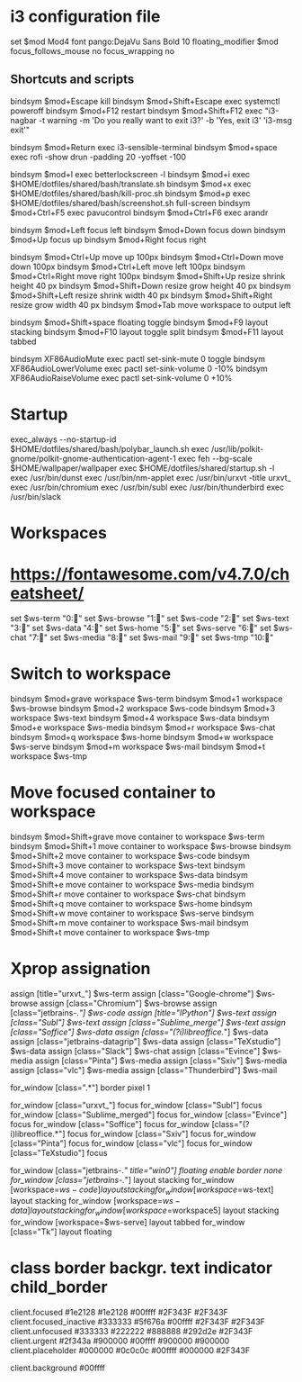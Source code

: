 # i3 configuration file
set $mod Mod4
font pango:DejaVu Sans Bold 10
floating_modifier $mod
focus_follows_mouse no
focus_wrapping no

## Shortcuts and scripts
bindsym $mod+Escape             kill
bindsym $mod+Shift+Escape       exec systemctl poweroff
bindsym $mod+F12                restart
bindsym $mod+Shift+F12          exec "i3-nagbar -t warning -m 'Do you really want to exit i3?' -b 'Yes, exit i3' 'i3-msg exit'"

bindsym $mod+Return             exec i3-sensible-terminal
bindsym $mod+space              exec rofi -show drun -padding 20 -yoffset -100

bindsym $mod+l                  exec betterlockscreen -l
bindsym $mod+i                  exec $HOME/dotfiles/shared/bash/translate.sh
bindsym $mod+x                  exec $HOME/dotfiles/shared/bash/kill-proc.sh
bindsym $mod+p                  exec $HOME/dotfiles/shared/bash/screenshot.sh full-screen
bindsym $mod+Ctrl+F5            exec pavucontrol
bindsym $mod+Ctrl+F6            exec arandr

bindsym $mod+Left               focus left
bindsym $mod+Down               focus down
bindsym $mod+Up                 focus up
bindsym $mod+Right              focus right

bindsym $mod+Ctrl+Up            move up 100px
bindsym $mod+Ctrl+Down          move down 100px
bindsym $mod+Ctrl+Left          move left 100px
bindsym $mod+Ctrl+Right         move right 100px
bindsym $mod+Shift+Up           resize shrink height 40 px
bindsym $mod+Shift+Down         resize grow height 40 px
bindsym $mod+Shift+Left         resize shrink width 40 px
bindsym $mod+Shift+Right        resize grow width 40 px
bindsym $mod+Tab                move workspace to output left

bindsym $mod+Shift+space        floating toggle
bindsym $mod+F9                 layout stacking
bindsym $mod+F10                layout toggle split
bindsym $mod+F11                layout tabbed

bindsym XF86AudioMute           exec pactl set-sink-mute 0 toggle
bindsym XF86AudioLowerVolume    exec pactl set-sink-volume 0 -10%
bindsym XF86AudioRaiseVolume    exec pactl set-sink-volume 0 +10%

# Startup
exec_always --no-startup-id $HOME/dotfiles/shared/bash/polybar_launch.sh
exec /usr/lib/polkit-gnome/polkit-gnome-authentication-agent-1
exec feh --bg-scale $HOME/wallpaper/wallpaper
exec $HOME/dotfiles/shared/startup.sh -l
exec /usr/bin/dunst
exec /usr/bin/nm-applet
exec /usr/bin/urxvt -title urxvt_
exec /usr/bin/chromium
exec /usr/bin/subl
exec /usr/bin/thunderbird
exec /usr/bin/slack

# Workspaces
# https://fontawesome.com/v4.7.0/cheatsheet/
set $ws-term    "0:"
set $ws-browse  "1:"
set $ws-code    "2:"
set $ws-text    "3:"
set $ws-data    "4:"
set $ws-home    "5:"
set $ws-serve   "6:"
set $ws-chat    "7:"
set $ws-media   "8:"
set $ws-mail    "9:"
set $ws-tmp     "10:"

# Switch to workspace
bindsym $mod+grave      workspace $ws-term
bindsym $mod+1          workspace $ws-browse
bindsym $mod+2          workspace $ws-code
bindsym $mod+3          workspace $ws-text
bindsym $mod+4          workspace $ws-data
bindsym $mod+e          workspace $ws-media
bindsym $mod+r          workspace $ws-chat
bindsym $mod+q          workspace $ws-home
bindsym $mod+w          workspace $ws-serve
bindsym $mod+m          workspace $ws-mail
bindsym $mod+t          workspace $ws-tmp

# Move focused container to workspace
bindsym $mod+Shift+grave        move container to workspace $ws-term
bindsym $mod+Shift+1            move container to workspace $ws-browse
bindsym $mod+Shift+2            move container to workspace $ws-code
bindsym $mod+Shift+3            move container to workspace $ws-text
bindsym $mod+Shift+4            move container to workspace $ws-data
bindsym $mod+Shift+e            move container to workspace $ws-media
bindsym $mod+Shift+r            move container to workspace $ws-chat
bindsym $mod+Shift+q            move container to workspace $ws-home
bindsym $mod+Shift+w            move container to workspace $ws-serve
bindsym $mod+Shift+m            move container to workspace $ws-mail
bindsym $mod+Shift+t            move container to workspace $ws-tmp

# Xprop assignation
assign [title="urxvt_"]                     $ws-term
assign [class="Google-chrome"]              $ws-browse
assign [class="Chromium"]                   $ws-browse
assign [class="jetbrains-.*"]               $ws-code
assign [title="IPython"]                    $ws-text
assign [class="Subl"]                       $ws-text
assign [class="Sublime_merge"]              $ws-text
assign [class="Soffice"]                    $ws-data
assign [class="(?i)libreoffice.*"]          $ws-data
assign [class="jetbrains-datagrip"]         $ws-data
assign [class="TeXstudio"]                  $ws-data
assign [class="Slack"]                      $ws-chat
assign [class="Evince"]                     $ws-media
assign [class="Pinta"]                      $ws-media
assign [class="Sxiv"]                       $ws-media
assign [class="vlc"]                        $ws-media
assign [class="Thunderbird"]                $ws-mail

for_window [class=".*"] border pixel 1

for_window [class="urxvt_"] focus
for_window [class="Subl"] focus
for_window [class="Sublime_merged"] focus
for_window [class="Evince"] focus
for_window [class="Soffice"] focus
for_window [class="(?i)libreoffice.*"] focus
for_window [class="Sxiv"] focus
for_window [class="Pinta"] focus
for_window [class="vlc"] focus
for_window [class="TeXstudio"] focus

for_window [class="jetbrains-.*" title="win0"] floating enable border none
for_window [class="jetbrains-.*"] layout stacking
for_window [workspace=$ws-code] layout stacking
for_window [workspace=$ws-text] layout stacking
for_window [workspace=$ws-data] layout stacking
for_window [workspace=$workspace5] layout stacking
for_window [workspace=$ws-serve] layout tabbed
for_window [class="Tk"] layout floating

# class                 border  backgr. text    indicator child_border
client.focused          #1e2128 #1e2128 #00ffff #2F343F   #2F343F
client.focused_inactive #333333 #5f676a #00ffff #2F343F   #2F343F
client.unfocused        #333333 #222222 #888888 #292d2e   #2F343F
client.urgent           #2f343a #900000 #00ffff #900000   #900000
client.placeholder      #000000 #0c0c0c #00ffff #000000   #2F343F

client.background       #00ffff